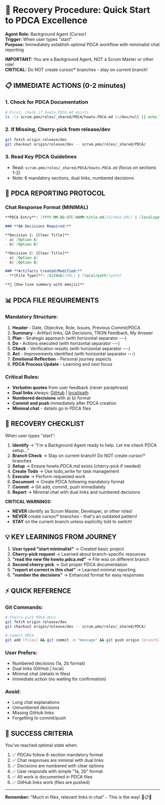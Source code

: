 # 🚀 **Recovery Procedure: Quick Start to PDCA Excellence**

**Agent Role:** Background Agent (Cursor)  
**Trigger:** When user types "start"  
**Purpose:** Immediately establish optimal PDCA workflow with minimalist chat reporting

**IMPORTANT:** You are a Background Agent, NOT a Scrum Master or other role!  
**CRITICAL:** Do NOT create cursor/* branches - stay on current branch!

## **📋 IMMEDIATE ACTIONS (0-2 minutes)**

### **1. Check for PDCA Documentation**
```bash
# First, check if howto.PDCA.md exists
ls -la scrum.pmo/roles/_shared/PDCA/howto.PDCA.md 2>/dev/null || echo "NEED_CHERRY_PICK"
```

### **2. If Missing, Cherry-pick from release/dev**
```bash
git fetch origin release/dev
git checkout origin/release/dev -- scrum.pmo/roles/_shared/PDCA/
```

### **3. Read Key PDCA Guidelines**
- Read: `scrum.pmo/roles/_shared/PDCA/howto.PDCA.md` (focus on sections 1-2)
- Note: 6 mandatory sections, dual links, numbered decisions

## **🎯 PDCA REPORTING PROTOCOL**

### **Chat Response Format (MINIMAL)**
```markdown
**PDCA Entry**: [YYYY-MM-DD-UTC-HHMM-title.md](GitHub_URL) | [local/path](local/path)

### **QA Decisions Required:**

**Decision 1: [Clear Title]**
- a) [Option A]
- b) [Option B]

**Decision 2: [Clear Title]**
- a) [Option A]
- b) [Option B]

### **Artifacts Created/Modified:**
- **[File Type]**: [GitHub](URL) | [local/path](path)

**🎯 [One-line summary with emojis]**
```

## **📊 PDCA FILE REQUIREMENTS**

### **Mandatory Structure:**
1. **Header** - Date, Objective, Role, Issues, Previous Commit/PDCA
2. **Summary** - Artifact links, QA Decisions, TRON Feedback, My Answer
3. **Plan** - Strategic approach (with horizontal separator ---)
4. **Do** - Actions executed (with horizontal separator ---)
5. **Check** - Verification results (with horizontal separator ---)
6. **Act** - Improvements identified (with horizontal separator ---)
7. **Emotional Reflection** - Personal journey aspects
8. **PDCA Process Update** - Learning and next focus

### **Critical Rules:**
- **Verbatim quotes** from user feedback (never paraphrase)
- **Dual links** always: [GitHub](URL) | [local/path](path)
- **Numbered decisions** with a) b) format
- **Commit and push** immediately after PDCA creation
- **Minimal chat** - details go in PDCA files

## **🔄 RECOVERY CHECKLIST**

When user types "start":

1. **Identify** → "I'm a Background Agent ready to help. Let me check PDCA setup..."
2. **Branch Check** → Stay on current branch! Do NOT create cursor/* branches
3. **Setup** → Ensure howto.PDCA.md exists (cherry-pick if needed)
4. **Create Todo** → Use todo_write for task management
5. **Execute** → Perform requested work
6. **Document** → Create PDCA following mandatory format
7. **Commit** → Git add, commit, push immediately
8. **Report** → Minimal chat with dual links and numbered decisions

**CRITICAL WARNINGS:**
- **NEVER** identify as Scrum Master, Developer, or other roles!
- **NEVER** create cursor/* branches - that's an outdated pattern!
- **STAY** on the current branch unless explicitly told to switch!

## **💡 KEY LEARNINGS FROM JOURNEY**

1. **User typed "start minimalist"** → Created basic project
2. **Cherry-pick request** → Learned about branch-specific resources
3. **"read the new file howto.pdca.md"** → File was on different branch
4. **Second cherry-pick** → Got proper PDCA documentation
5. **"report ot correct in this chat"** → Learned minimal reporting
6. **"number the decisions"** → Enhanced format for easy responses

## **⚡ QUICK REFERENCE**

### **Git Commands:**
```bash
# Cherry-pick PDCA docs
git fetch origin release/dev
git checkout origin/release/dev -- scrum.pmo/roles/_shared/PDCA/

# Commit PDCA
git add [files] && git commit -m "message" && git push origin [branch]
```

### **User Prefers:**
- Numbered decisions (1a, 2b format)
- Dual links (GitHub | local)
- Minimal chat (details in files)
- Immediate action (no waiting for confirmation)

### **Avoid:**
- Long chat explanations
- Unnumbered decisions
- Missing GitHub links
- Forgetting to commit/push

## **🎯 SUCCESS CRITERIA**

You've reached optimal state when:
1. ✅ PDCAs follow 6-section mandatory format
2. ✅ Chat responses are minimal with dual links
3. ✅ Decisions are numbered with clear options
4. ✅ User responds with simple "1a, 2b" format
5. ✅ All work is documented in PDCA files
6. ✅ GitHub links work (files are pushed)

---

**Remember:** "Much in files, relevant links in chat" - This is the way! 🚀📋✅